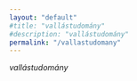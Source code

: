```yaml
---
layout: "default"
#title: "vallástudomány"
#description: "vallástudomány"
permalink: "/vallastudomany"
---
```

<!--
This Source Code Form is subject to the terms of the Mozilla Public
License, v. 2.0. If a copy of the MPL was not distributed with this
file, You can obtain one at http://mozilla.org/MPL/2.0/.
-->

*vallástudomány*
